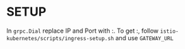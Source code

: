 # SETUP
In ```grpc.Dial``` replace IP and Port with <NodeIP>:<NodePort>.
To get <NodeIP>:<NodePort>, follow ```istio-kubernetes/scripts/ingress-setup.sh``` and use ```GATEWAY_URL```
